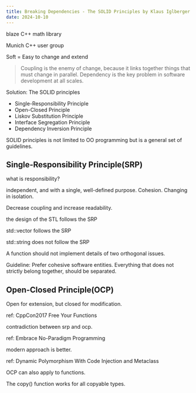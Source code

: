 ```yaml
---
title: Breaking Dependencies - The SOLID Principles by Klaus Iglberger
date: 2024-10-10
---
```


blaze C++ math library

Munich C++ user group

Soft = Easy to change and extend

> Coupling is the enemy of change, because it links together things that must change in parallel.
> Dependency is the key problem in software development at all scales.

Solution: The SOLID principles

- Single-Responsibility Principle
- Open-Closed Principle
- Liskov Substitution Principle
- Interface Segregation Principle
- Dependency Inversion Principle

SOLID principles is not limited to OO programming but is a general set of guidelines.

## Single-Responsibility Principle(SRP)

what is responsibility?

independent, and with a single, well-defined purpose. Cohesion. Changing in isolation.

Decrease coupling and increase readability.

the design of the STL follows the SRP

std::vector follows the SRP

std::string does not follow the SRP

A function should not implement details of two orthogonal issues.

Guideline: Prefer cohesive software entities. Everything that does not strictly belong together, should be separated.

## Open-Closed Principle(OCP)

Open for extension, but closed for modification.

ref: CppCon2017 Free Your Functions

contradiction between srp and ocp.

ref: Embrace No-Paradigm Programming

modern approach is better.

ref: Dynamic Polymorphism With Code Injection and Metaclass

OCP can also apply to functions.

The copy() function works for all copyable types.
